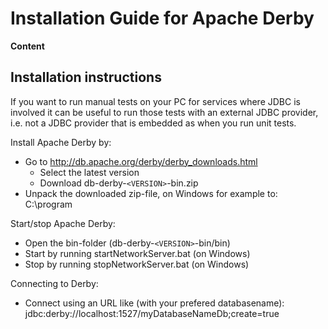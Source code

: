 # Installation Guide for Apache Derby #

**Content**


## Installation instructions ##

If you want to run manual tests on your PC for services where JDBC is involved it can be useful to run those tests with an external JDBC provider, i.e. not a JDBC provider that is embedded as when you run unit tests.

Install Apache Derby by:
  * Go to http://db.apache.org/derby/derby_downloads.html
    * Select the latest version
    * Download db-derby-`<VERSION>`-bin.zip
  * Unpack the downloaded zip-file, on Windows for example to: C:\program

Start/stop Apache Derby:
  * Open the bin-folder (db-derby-`<VERSION>`-bin/bin)
  * Start by running startNetworkServer.bat (on Windows)
  * Stop by running stopNetworkServer.bat (on Windows)

Connecting to Derby:
  * Connect using an URL like (with your prefered databasename): jdbc:derby://localhost:1527/myDatabaseNameDb;create=true